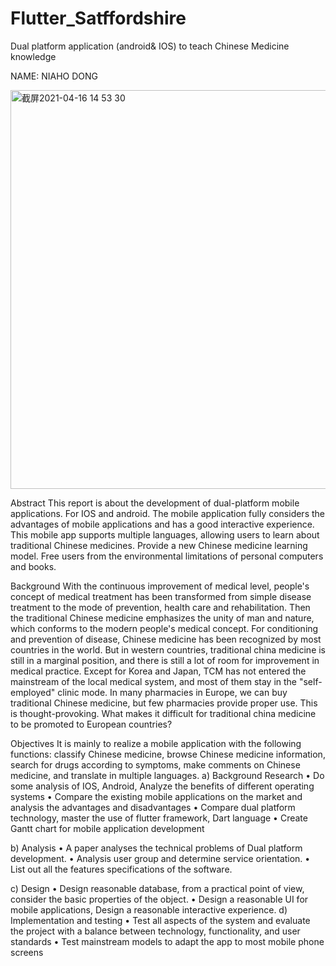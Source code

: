 # Flutter_Satffordshire

Dual platform application (android& IOS) to teach Chinese Medicine knowledge

NAME: NIAHO DONG

 <img width="638" alt="截屏2021-04-16 14 53 30" src="https://user-images.githubusercontent.com/79064198/115034525-83ae9480-9ec3-11eb-9a03-6e0fadeaf44b.png">
 
Abstract
This report is about the development of dual-platform mobile applications. For IOS and android. The mobile application fully considers the advantages of mobile applications and has a good interactive experience. This mobile app supports multiple languages, allowing users to learn about traditional Chinese medicines. Provide a new Chinese medicine learning model. Free users from the environmental limitations of personal computers and books.

Background
With the continuous improvement of medical level, people's concept of medical treatment has been transformed from simple disease treatment to the mode of prevention, health care and rehabilitation. Then the traditional Chinese medicine emphasizes the unity of man and nature, which conforms to the modern people's medical concept. For conditioning and prevention of disease, Chinese medicine has been recognized by most countries in the world.
But in western countries, traditional china medicine is still in a marginal position, and there is still a lot of room for improvement in medical practice. Except for Korea and Japan, TCM has not entered the mainstream of the local medical system, and most of them stay in the "self- employed" clinic mode.
In many pharmacies in Europe, we can buy traditional Chinese medicine, but few pharmacies provide proper use. This is thought-provoking. What makes it difficult for traditional china medicine to be promoted to European countries?

Objectives
It is mainly to realize a mobile application with the following functions: classify Chinese medicine, browse Chinese medicine information, search for drugs according to symptoms, make comments on Chinese medicine, and translate in multiple languages.
a) Background Research
• Do some analysis of IOS, Android, Analyze the benefits of different operating systems
• Compare the existing mobile applications on the market and analysis the advantages and disadvantages
• Compare dual platform technology, master the use of flutter framework, Dart language
• Create Gantt chart for mobile application development

b) Analysis
• A paper analyses the technical problems of Dual platform development.
• Analysis user group and determine service orientation.
• List out all the features specifications of the software.

c) Design
• Design reasonable database, from a practical point of view, consider the basic properties of
the object.
• Design a reasonable UI for mobile applications, Design a reasonable interactive experience.
d) Implementation and testing
• Test all aspects of the system and evaluate the project with a balance between technology,
functionality, and user standards
• Test mainstream models to adapt the app to most mobile phone screens
